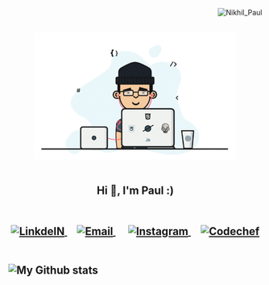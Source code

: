 <p align="right"> <img src="https://komarev.com/ghpvc/?username=Nikhil-Chandra-Paul"/alt="Nikhil_Paul" /> </p>
<p align="center">
<br><img src="Developer.gif" width="400px"><br><br>

<h2 align="center">Hi 👋, I'm Paul :)<h2>
<br>

<div align="center">
<a href="https://www.linkedin.com/in/nikhil-chandra-paul/">
  <img align="center" alt="LinkdeIN" width="30px" src="https://cdn.jsdelivr.net/npm/simple-icons@v3/icons/linkedin.svg" />
</a>&nbsp;&nbsp;&nbsp;

<a href="mailto:nikhilchandrapaul.bncp@gmail.com">
  <img align="center" alt="Email" width="30px" src="https://cdn.jsdelivr.net/npm/simple-icons@3.11.0/icons/gmail.svg" />
</a>&nbsp;&nbsp;&nbsp;&nbsp;

<a href="https://www.instagram.com/nikhil_chandra_paul/">
  <img align="center" alt="Instagram" width="30px" src="https://cdn.jsdelivr.net/npm/simple-icons@v3/icons/instagram.svg" />
</a>&nbsp;&nbsp;&nbsp;
<a href="https://www.codechef.com/users/nikhil_paul">
  <img align="center" alt="Codechef" width="30px" src="https://cdn.jsdelivr.net/npm/simple-icons@v3/icons/codechef.svg" />
</a>
</div >

<br>  
<br>  
<img alt="My Github stats" align="center" border-radius="40px" width="800px" height="200px" src="https://github-readme-stats.vercel.app/api?username=Nikhil-Chandra-Paul&count_private=true&show_icons=true&hide_border=true&theme=monokai" href="https://github.com/Nikhil-Chandra-Paul"/>